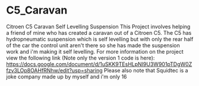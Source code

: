 # C5_Caravan
Citroen C5 Caravan Self Levelling Suspension
This Project involves helping a friend of mine who has created a caravan out of a Citroen C5. The C5 has hydropneumatic suspension which is self levelling but with only the rear
half of the car the control unit aren't there so she has made the suspension work and i'm making it self levelling.
For more information on the project view the following link (Note only the version 1 code is here):
https://docs.google.com/document/d/1uSKK9TEsHLpNI9U3W901pTDgW0Zfzv3LOp8OAHfRNhw/edit?usp=sharing
Please also note that Squidtec is a joke company made up by myself and i'm only 16
